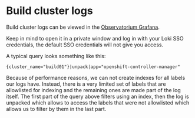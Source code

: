 # Build cluster logs

Build cluster logs can be viewed in the [Observatorium Grafana](https://grafana-loki.ci.openshift.org/explore?orgId=1&left=%5B%22now-1h%22,%22now%22,%22Observatorium%22,%7B%7D%5D).

Keep in mind to open it in a private window and log in with your Loki SSO credentials, the default SSO credentials will not give you access.

A typical query looks something like this:

```
{cluster_name="build01"}|unpack|app="openshift-controller-manager"
```

Because of performance reasons, we can not create indexes for all labels our logs have. Instead, there is a very limited
set of labels that are allowlisted for indexing and the remaining ones are made part of the log itself. The first part of
the query above filters using an index, then the log is unpacked which allows to access the labels that were not allowlisted
which allows us to filter by them in the last part.
